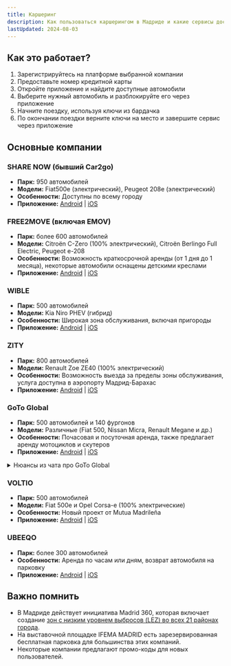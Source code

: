 ```yaml
---
title: Каршеринг
description: Как пользоваться каршерингом в Мадриде и какие сервисы доступны 
lastUpdated: 2024-08-03
---
```


## Как это работает?

1. Зарегистрируйтесь на платформе выбранной компании
1. Предоставьте номер кредитной карты
1. Откройте приложение и найдите доступные автомобили
1. Выберите нужный автомобиль и разблокируйте его через приложение
1. Начните поездку, используя ключи из бардачка
1. По окончании поездки верните ключи на место и завершите сервис через приложение

## Основные компании

### SHARE NOW (бывший Car2go)
- **Парк:** 950 автомобилей
- **Модели:** Fiat500e (электрический), Peugeot 208e (электрический)
- **Особенности:** Доступны по всему городу
- **Приложение:** [Android](https://play.google.com/store/apps/details?id=com.car2go) | [iOS](https://apps.apple.com/app/id514921710)

### FREE2MOVE (включая EMOV)
- **Парк:** более 600 автомобилей
- **Модели:** Citroën C-Zero (100% электрический), Citroën Berlingo Full Electric, Peugeot e-208
- **Особенности:** Возможность краткосрочной аренды (от 1 дня до 1 месяца), некоторые автомобили оснащены детскими креслами
- **Приложение:** [Android](https://play.google.com/store/apps/details?id=com.free2move.app) | [iOS](https://apps.apple.com/app/free2move-carsharing/id1131638759)

### WIBLE
- **Парк:** 500 автомобилей
- **Модели:** Kia Niro PHEV (гибрид)
- **Особенности:** Широкая зона обслуживания, включая пригороды
- **Приложение:** [Android](https://play.google.com/store/apps/details?id=com.kia.wible) | [iOS](https://apps.apple.com/app/wible/id1330318323)

### ZITY
- **Парк:** 800 автомобилей
- **Модели:** Renault Zoe ZE40 (100% электрический)
- **Особенности:** Возможность выезда за пределы зоны обслуживания, услуга доступна в аэропорту Мадрид-Барахас
- **Приложение:** [Android](https://play.google.com/store/apps/details?id=com.zity.android) | [iOS](https://apps.apple.com/app/zity/id1296660007)

### GoTo Global
- **Парк:** 500 автомобилей и 140 фургонов
- **Модели:** Различные (Fiat 500, Nissan Micra, Renault Megane и др.)
- **Особенности:** Почасовая и посуточная аренда, также предлагает аренду мотоциклов и скутеров
- **Приложение:** [Android](https://play.google.com/store/apps/details?id=com.invers.android.gotoglobal) | [iOS](https://apps.apple.com/app/goto-global/id1486365718)

<details>
<summary>Нюансы из чата про GoTo Global</summary>

![](pics/goto_details.jpeg)

- Предлагает два типа автомобилей:
    - Розовые (free floating): электрические автомобили с автоматической коробкой передач. Их можно оставить в любом месте в пределах зоны обслуживания.
    - Синие (round trip): автомобили с механической коробкой передач и бензиновым двигателем. Их нужно вернуть на то же место, где они были взяты.
- Синие автомобили можно бронировать на определенное время.
- Розовые автомобили более гибкие в использовании, но синие могут быть выгоднее для длительных поездок или когда нужен определенный тип автомобиля.

*PS: За информацию спасибо Татьяне, сказать ей спасибо можно использовав её промокод: `TA19B590`, [по ссылке](https://gotoglobal.onelink.me/zrUS/f026a5ba).*

</details>

### VOLTIO
- **Парк:** 500 автомобилей
- **Модели:** Fiat 500e и Opel Corsa-e (100% электрические)
- **Особенности:** Новый проект от Mutua Madrileña
- **Приложение:** [Android](https://play.google.com/store/apps/details?id=com.voltio.android) | [iOS](https://apps.apple.com/app/voltio/id1599965166)

### UBEEQO
- **Парк:** более 300 автомобилей
- **Особенности:** Аренда по часам или дням, возврат автомобиля на парковку
- **Приложение:** [Android](https://play.google.com/store/apps/details?id=com.ubeeqo.ubeeqo) | [iOS](https://apps.apple.com/app/ubeeqo-car-sharing/id843025975)

## Важно помнить

- В Мадриде действует инициатива Madrid 360, которая включает создание [зон с низким уровнем выбросов (LEZ) во всех 21 районах города](https://www.madrid.es/portales/munimadrid/es/Inicio/Movilidad-y-transportes/Zonas-de-Bajas-Emisiones/Madrid-Zona-de-Bajas-Emisiones/Madrid-Zona-de-Bajas-Emisiones-ZBE-/?vgnextfmt=default&vgnextoid=93e63877029eb710VgnVCM1000001d4a900aRCRD&vgnextchannel=d2d2edf0f70ab710VgnVCM2000001f4a900aRCRD).
- На выставочной площадке IFEMA MADRID есть зарезервированная бесплатная парковка для большинства этих компаний.
- Некоторые компании предлагают промо-коды для новых пользователей.
